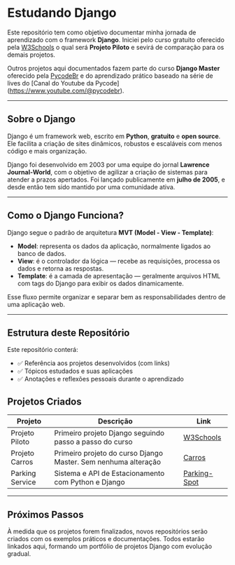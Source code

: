 # Estudando Django

Este repositório tem como objetivo documentar minha jornada de aprendizado com o framework **Django**. Iniciei pelo curso gratuito oferecido pela [W3Schools](https://www.w3schools.com/django/index.php) o qual será **Projeto Piloto** e sevirá de comparação para os demais projetos.

Outros projetos aqui documentados fazem parte do curso **Django Master** oferecido pela [PycodeBr](https://pycodebr.com.br/) e do aprendizado prático baseado na série de lives do [Canal do Youtube da Pycode] (https://www.youtube.com/@pycodebr).

---

## Sobre o Django

Django é um framework web, escrito em **Python**, **gratuito** e **open source**. Ele facilita a criação de sites dinâmicos, robustos e escaláveis com menos código e mais organização.

Django foi desenvolvido em 2003 por uma equipe do jornal **Lawrence Journal-World**, com o objetivo de agilizar a criação de sistemas para atender a prazos apertados. Foi lançado publicamente em **julho de 2005**, e desde então tem sido mantido por uma comunidade ativa.

---

## Como o Django Funciona?

Django segue o padrão de arquitetura **MVT (Model - View - Template)**:

- **Model**: representa os dados da aplicação, normalmente ligados ao banco de dados.
- **View**: é o controlador da lógica — recebe as requisições, processa os dados e retorna as respostas.
- **Template**: é a camada de apresentação — geralmente arquivos HTML com tags do Django para exibir os dados dinamicamente.

Esse fluxo permite organizar e separar bem as responsabilidades dentro de uma aplicação web.

---

## Estrutura deste Repositório

Este repositório conterá:

- ✅ Referência aos projetos desenvolvidos (com links)
- ✅ Tópicos estudados e suas aplicações
- ✅ Anotações e reflexões pessoais durante o aprendizado

## Projetos Criados

| Projeto         | Descrição                                               | Link              |
|-----------------|---------------------------------------------------------|-------------------|
| Projeto Piloto  | Primeiro projeto Django seguindo passo a passo do curso| [W3Schools](./W3Schools/) |
| Projeto Carros | Primeiro projeto do curso Django Master. Sem nenhuma alteração| [Carros](https://github.com/brunocnog/carros/) |
| Parking Service | Sistema e API de Estacionamento com Python e Django| [Parking-Spot](./Parking-Spot/) |

---

## Próximos Passos

À medida que os projetos forem finalizados, novos repositórios serão criados com os exemplos práticos e documentações. Todos estarão linkados aqui, formando um portfólio de projetos Django com evolução gradual.

